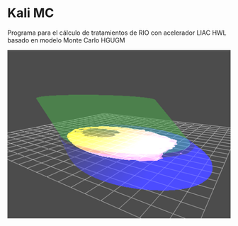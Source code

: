 # Kali MC

Programa para el cálculo de tratamientos de RIO con acelerador LIAC HWL basado en modelo Monte Carlo HGUGM

![3D applicator setup](test/3D.png?raw=true "3D applicator setup")

